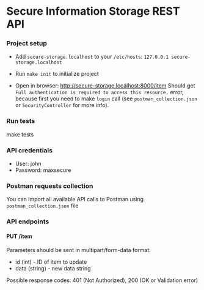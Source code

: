 # Secure Information Storage REST API

### Project setup

* Add `secure-storage.localhost` to your `/etc/hosts`: `127.0.0.1 secure-storage.localhost`

* Run `make init` to initialize project

* Open in browser: http://secure-storage.localhost:8000/item Should get `Full authentication is required to access this resource.` error, because first you need to make `login` call (see `postman_collection.json` or `SecurityController` for more info).

### Run tests

make tests

### API credentials

* User: john
* Password: maxsecure

### Postman requests collection

You can import all available API calls to Postman using `postman_collection.json` file

### API endpoints

#### PUT /item

Parameters should be sent in multipart/form-data format:

* id (int) - ID of item to update
* data (string) - new data string

Possible response codes: 401 (Not Authorized), 200 (OK or Validation error)

